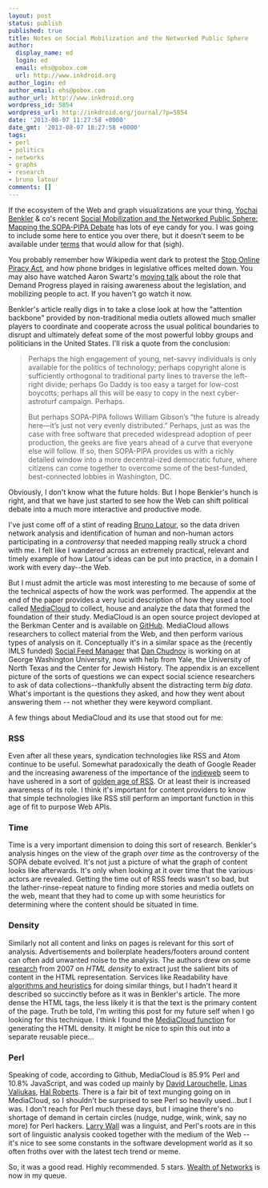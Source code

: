 ```yaml
---
layout: post
status: publish
published: true
title: Notes on Social Mobilization and the Networked Public Sphere
author:
  display_name: ed
  login: ed
  email: ehs@pobox.com
  url: http://www.inkdroid.org
author_login: ed
author_email: ehs@pobox.com
author_url: http://www.inkdroid.org
wordpress_id: 5854
wordpress_url: http://inkdroid.org/journal/?p=5854
date: '2013-08-07 11:27:58 +0000'
date_gmt: '2013-08-07 18:27:58 +0000'
tags:
- perl
- politics
- networks
- graphs
- research
- bruno latour
comments: []
---
```

<p>If the ecosystem of the Web and graph visualizations are your thing, <a href="https://twitter.com/YochaiBenkler">Yochai Benkler</a> & co's recent <a href="https://papers.ssrn.com/sol3/papers.cfm?abstract_id=2295953">Social Mobilization and the Networked Public Sphere: Mapping the SOPA-PIPA Debate</a> has lots of eye candy for you. I was going to include some here to entice you over there, but it doesn't seem to be available under <a href="https://www.ssrn.com/terms_of_use.html">terms</a> that would allow for that (sigh).</p>
<p>You probably remember how Wikipedia went dark to protest the <a href="https://en.wikipedia.org/wiki/Stop_Online_Piracy_Act">Stop Online Piracy Act</a>, and how phone bridges in legislative offices melted down. You may also have watched Aaron Swartz's <a href="http://www.democracynow.org/2013/1/14/freedom_to_connect_aaron_swartz_1986">moving talk</a> about the role that Demand Progress played in raising awareness about the legislation, and mobilizing people to act. If you haven't go watch it now. </p>
<p>Benkler's article really digs in to take a close look at how the "attention backbone" provided by non-traditional media outlets allowed much smaller players to coordinate and cooperate across the usual political boundaries to disrupt and ultimately defeat some of the most powerful lobby groups and politicians in the United States. I'll risk a quote from the conclusion:</p>
<blockquote><p>
Perhaps the high engagement of young, net-savvy individuals is only available for the politics of technology; perhaps copyright alone is sufficiently orthogonal to traditional party lines to traverse the left-right divide; perhaps Go Daddy is too easy a target for low-cost boycotts; perhaps all this will be easy to copy in the next cyber-astroturf campaign. Perhaps.</p>
<p>But perhaps SOPA-PIPA follows William Gibson’s “the future is already here—it’s just not very evenly distributed.” Perhaps, just as was the case with free software that preceded widespread adoption of peer production, the geeks are five years ahead of a curve that everyone else will follow. If so, then SOPA-PIPA provides us with a richly detailed window into a more decentral-ized democratic future, where citizens can come together to overcome some of the best-funded, best-connected lobbies in Washington, DC.
</p></blockquote>
<p>Obviously, I don't know what the future holds. But I hope Benkler's hunch is right, and that we have just started to see how the Web can shift political debate into a much more interactive and productive mode. </p>
<p>I've just come off of a stint of reading <a href="https://en.wikipedia.org/wiki/Bruno_Latour">Bruno Latour</a>, so the data driven network analysis and identification of human and non-human actors participating in a <em>controversy</em> that needed mapping really struck a chord with me. I felt like I wandered across an extremely practical, relevant and timely example of how Latour's ideas can be put into practice, in a domain I work with every day--the Web.</p>
<p>But I must admit the article was most interesting to me because of some of the technical aspects of how the work was performed. The appendix at the end of the paper provides a very lucid description of how they used a tool called <a href="http://www.mediacloud.org/">MediaCloud</a> to collect, house and analyze the data that formed the foundation of their study. MediaCloud is an open source project devloped at the Berkman Center and is available on <a href="https://github.com/berkmancenter/mediacloud">GitHub</a>. MediaCloud allows researchers to collect material from the Web, and then perform various types of analysis on it. Conceptually it's in a similar space as the (recently IMLS funded) <a href="https://github.com/gwu-libraries/social-feed-manager">Social Feed Manager</a> that <a href="http://twitter.com/dchud">Dan Chudnov</a> is working on at George Washington University, now with help from Yale, the University of North Texas and the Center for Jewish History. The appendix is an excellent picture of the sorts of questions we can expect social science researchers to ask of data collections--thankfully absent the distracting term <em>big data</em>. What's important is the questions they asked, and how they went about answering them -- not whether they were keyword compliant.</p>
<p>A few things about MediaCloud and its use that stood out for me:</p>
<h3>RSS</h3>
<p>Even after all these years, syndication technologies like RSS and Atom continue to be useful. Somewhat paradoxically the death of Google Reader and the increasing awareness of the importance of the <a href="http://indiewebcamp.com/why">indieweb</a> seem to have ushered in a sort of <a href="http://dashes.com/anil/2013/07/the-golden-age-of-rss.html">golden age of RSS</a>. Or at least their is increased awareness of its role. I think it's important for content providers to know that simple technologies like RSS still perform an important function in this age of fit to purpose Web APIs.</p>
<h3>Time</h3>
<p>Time is a very important dimension to doing this sort of research. Benkler's analysis hinges on the view of the graph <em>over time</em> as the controversy of the SOPA debate evolved. It's not just a picture of what the graph of content looks like afterwards. It's only when looking at it over time that the various actors are revealed. Getting the time out of RSS feeds wasn't so bad, but the lather-rinse-repeat nature to finding more stories and media outlets on the web, meant that they had to come up with some heuristics for determining where the content should be situated in time.</p>
<h3>Density</h3>
<p>Similarly not all content and links on pages is relevant for this sort of analysis. Advertisements and boilerplate headers/footers around content can often add unwanted noise to the analysis. The authors drew on some <a href="http://ai-depot.com/articles/the-easy-way-to-extract-useful-text-from-arbitrary-html/">research</a> from 2007 on <em>HTML density</em> to extract just the salient bits of content in the HTML representation. Services like Readability have <a href="http://stackoverflow.com/questions/3652657/what-algorithm-does-readability-use-for-extracting-text-from-urls">algorithms and heuristics</a> for doing similar things, but I hadn't heard it described so succinctly before as it was in Benkler's article. The more dense the HTML tags, the less likely it is that the text is the primary content of the page. Truth be told, I'm writing this post for my future self when I go looking for this technique. I think I found the <a href="https://github.com/berkmancenter/mediacloud/blob/master/lib/MediaWords/Crawler/AnalyzeLines.pm#L38<br />
">MediaCloud function</a> for generating the HTML density. It might be nice to spin this out into a separate reusable piece...</p>
<h3>Perl</h3>
<p>Speaking of code, according to Github, MediaCloud is 85.9% Perl and 10.8% JavaScript, and was coded up mainly by <a href="https://twitter.com/dlarochelle">David Larouchelle</a>, <a href="http://wiki.pypt.lt/">Linas Valiukas</a>, <a href="http://blogs.law.harvard.edu/hroberts/">Hal Roberts</a>. There is a fair bit of text munging going on in MediaCloud, so I shouldn't be surprised to see Perl so heavily used...but I was. I don't reach for Perl much these days, but I imagine there's no shortage of demand in certain circles (nudge, nudge, wink, wink, say no more) for Perl hackers. <a href="https://en.wikipedia.org/wiki/Larry_Wall">Larry Wall</a> was a linguist, and Perl's roots are in this sort of linguistic analysis cooked together with the medium of the Web -- it's nice to see some constants in the software development world as it so often froths over with the latest tech trend or meme.</p>
<p>So, it was a good read. Highly recommended. 5 stars. <a href="https://cyber.law.harvard.edu/wealth_of_networks/Main_Page">Wealth of Networks</a> is now in my queue.</p>
